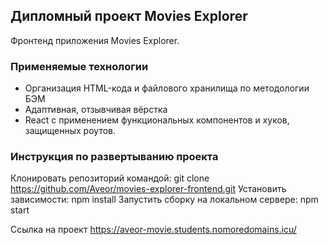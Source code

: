 ## Дипломный проект Movies Explorer
Фронтенд приложения Movies Explorer.

### Применяемые технологии

* Организация HTML-кода и файлового хранилища по методологии БЭМ
* Адаптивная, отзывчивая вёрстка
* React с применением функциональных компонентов и хуков, защищенных роутов.

### Инструкция по развертыванию проекта

Клонировать репозиторий командой: git clone https://github.com/Aveor/movies-explorer-frontend.git
Установить зависимости: npm install
Запустить сборку на локальном сервере: npm start

Ссылка на проект https://aveor-movie.students.nomoredomains.icu/